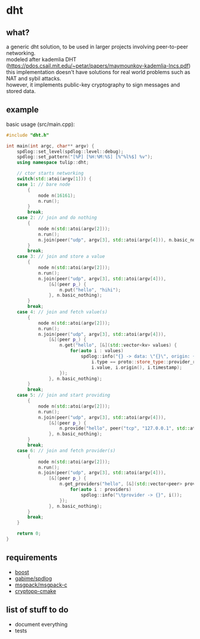 # dht

## what?

a generic dht solution, to be used in larger projects involving peer-to-peer networking.  
modeled after kademlia DHT (https://pdos.csail.mit.edu/~petar/papers/maymounkov-kademlia-lncs.pdf)  
this implementation doesn't have solutions for real world problems such as NAT and sybil attacks.  
however, it implements public-key cryptography to sign messages and stored data.

## example

basic usage (src/main.cpp):

```cpp
#include "dht.h"

int main(int argc, char** argv) {
    spdlog::set_level(spdlog::level::debug);
    spdlog::set_pattern("[%P] [%H:%M:%S] [%^%l%$] %v");
    using namespace tulip::dht;

    // ctor starts networking
    switch(std::atoi(argv[1])) {
    case 1: // bare node
        {
            node n(16161);
            n.run();
        }
        break;
    case 2: // join and do nothing
        {
            node n(std::atoi(argv[2]));
            n.run();
            n.join(peer("udp", argv[3], std::atoi(argv[4])), n.basic_nothing, n.basic_nothing);
        }
        break;
    case 3: // join and store a value
        {
            node n(std::atoi(argv[2]));
            n.run();
            n.join(peer("udp", argv[3], std::atoi(argv[4])), 
                [&](peer p_) {
                    n.put("hello", "hihi");
                }, n.basic_nothing);
        }
        break;
    case 4: // join and fetch value(s)
        {
            node n(std::atoi(argv[2]));
            n.run();
            n.join(peer("udp", argv[3], std::atoi(argv[4])), 
                [&](peer p_) {
                    n.get("hello", [&](std::vector<kv> values) {
                        for(auto i : values)
                            spdlog::info("{} -> data: \"{}\", origin: {}, timestamp: {}", 
                                i.type == proto::store_type::provider_record ? "provider" : "data",
                                i.value, i.origin(), i.timestamp);
                    });
                }, n.basic_nothing);
        }
        break;
    case 5: // join and start providing
        {
            node n(std::atoi(argv[2]));
            n.run();
            n.join(peer("udp", argv[3], std::atoi(argv[4])), 
                [&](peer p_) {
                    n.provide("hello", peer("tcp", "127.0.0.1", std::atoi(argv[2]), n.get_id()));
                }, n.basic_nothing);
        }
        break;
    case 6: // join and fetch provider(s)
        {
            node n(std::atoi(argv[2]));
            n.run();
            n.join(peer("udp", argv[3], std::atoi(argv[4])), 
                [&](peer p_) {
                    n.get_providers("hello", [&](std::vector<peer> providers) {
                        for(auto i : providers)
                            spdlog::info("\tprovider -> {}", i());
                    });
                }, n.basic_nothing);
        }
        break;
    }

    return 0;
}
```

## requirements

- [boost](http://boost.org)
- [gabime/spdlog](http://github.com/gabime/spdlog)
- [msgpack/msgpack-c](http://github.com/msgpack/msgpack-c)
- [cryptopp-cmake](https://github.com/abdes/cryptopp-cmake)

## list of stuff to do

- document everything
- tests